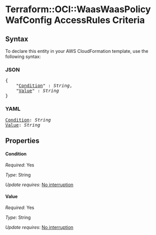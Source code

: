 # Terraform::OCI::WaasWaasPolicy WafConfig AccessRules Criteria

## Syntax

To declare this entity in your AWS CloudFormation template, use the following syntax:

### JSON

<pre>
{
    "<a href="#condition" title="Condition">Condition</a>" : <i>String</i>,
    "<a href="#value" title="Value">Value</a>" : <i>String</i>
}
</pre>

### YAML

<pre>
<a href="#condition" title="Condition">Condition</a>: <i>String</i>
<a href="#value" title="Value">Value</a>: <i>String</i>
</pre>

## Properties

#### Condition

_Required_: Yes

_Type_: String

_Update requires_: [No interruption](https://docs.aws.amazon.com/AWSCloudFormation/latest/UserGuide/using-cfn-updating-stacks-update-behaviors.html#update-no-interrupt)

#### Value

_Required_: Yes

_Type_: String

_Update requires_: [No interruption](https://docs.aws.amazon.com/AWSCloudFormation/latest/UserGuide/using-cfn-updating-stacks-update-behaviors.html#update-no-interrupt)

